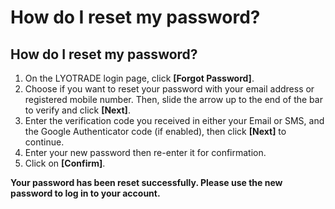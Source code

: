# How do I reset my password?

## How do I reset my password?

1. On the LYOTRADE login page, click **\[Forgot Password]**.
2. Choose if you want to reset your password with your email address or registered mobile number. Then, slide the arrow up to the end of the bar to verify and click **\[Next]**.
3. Enter the verification code you received in either your Email or SMS, and the Google Authenticator code (if enabled), then click **\[Next]** to continue.
4. Enter your new password then re-enter it for confirmation.&#x20;
5. Click on **\[Confirm]**.

**Your password has been reset successfully. Please use the new password to log in to your account.**
